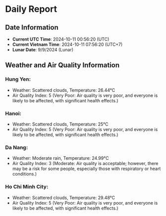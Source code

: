 # Daily Report
## Date Information
- **Current UTC Time**: 2024-10-11 00:56:20 (UTC)
- **Current Vietnam Time**: 2024-10-11 07:56:20 (UTC+7)
- **Lunar Date**: 9/9/2024 (Lunar)

## Weather and Air Quality Information

### Hung Yen:
- Weather: Scattered clouds, Temperature: 26.44°C
- Air Quality Index: 5 (Very Poor: Air quality is very poor, and everyone is likely to be affected, with significant health effects.)

### Hanoi:
- Weather: Scattered clouds, Temperature: 25°C
- Air Quality Index: 5 (Very Poor: Air quality is very poor, and everyone is likely to be affected, with significant health effects.)

### Da Nang:
- Weather: Moderate rain, Temperature: 24.99°C
- Air Quality Index: 3 (Moderate: Air quality is acceptable; however, there may be a risk for some people, especially those with respiratory or heart conditions.)

### Ho Chi Minh City:
- Weather: Scattered clouds, Temperature: 29.48°C
- Air Quality Index: 5 (Very Poor: Air quality is very poor, and everyone is likely to be affected, with significant health effects.)

